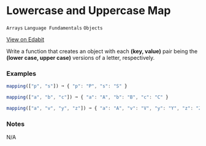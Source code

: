 # Lowercase and Uppercase Map

`Arrays` `Language Fundamentals` `Objects`

[View on Edabit](https://edabit.com/challenge/5Yt2CrYdrJvoJFHRt)

Write a function that creates an object with each **(key, value)** pair being the **(lower case, upper case)** versions of a letter, respectively.

### Examples

```js
mapping(["p", "s"]) ➞ { "p": "P", "s": "S" }

mapping(["a", "b", "c"]) ➞ { "a": "A", "b": "B", "c": "C" }

mapping(["a", "v", "y", "z"]) ➞ { "a": "A", "v": "V", "y": "Y", "z": "Z" }
```

### Notes

N/A
